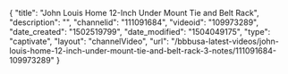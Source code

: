 {
    "title": "John Louis Home 12-Inch Under Mount Tie and Belt Rack",
    "description": "",
    "channelid": "111091684",
    "videoid": "109973289",
    "date_created": "1502519799",
    "date_modified": "1504049175",
    "type": "captivate",
    "layout": "channelVideo",
    "url": "\/bbbusa-latest-videos\/john-louis-home-12-inch-under-mount-tie-and-belt-rack-3-notes\/111091684-109973289"
}